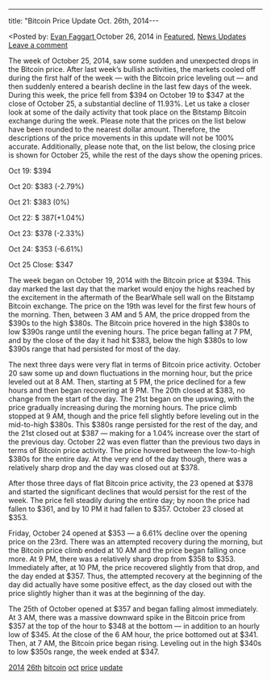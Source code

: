 ---
title: "Bitcoin Price Update Oct. 26th, 2014---

<article class="post-listing post-7504 post type-post status-publish format-standard has-post-thumbnail hentry  tag-1779 tag-26th tag-bitcoin tag-oct tag-price tag-update">
<<span>Posted by: <a href="https://www.deepdotweb.com/author/evanfaggart/" title="">Evan Faggart </a></span>
    <span>October 26, 2014</span>
    <span>in <a href="https://www.deepdotweb.com/category/deepdot-news/" rel="category tag">Featured</a>, <a href="https://www.deepdotweb.com/category/news-updates/" rel="category tag">News Updates</a></span>
    <span><a href="https://www.deepdotweb.com/2014/10/26/bitcoin-price-update-oct-26th-2014/#respond">Leave a comment</a></span>
    </p>
    <div class="clear"></div>
    <div class="entry">
    <p>The week of October 25, 2014, saw some sudden and unexpected drops in the Bitcoin price. After last week’s bullish activities, the markets cooled off during the first half of the week &#8212; with the Bitcoin price leveling out &#8212; and then suddenly entered a bearish decline in the last few days of the week. During this week, the price fell from $394 on October 19 to $347 at the close of October 25, a substantial decline of 11.93%. Let us take a closer look at some of the daily activity that took place on the Bitstamp Bitcoin exchange during the week. Please note that the prices on the list below have been rounded to the nearest dollar amount. Therefore, the descriptions of the price movements in this update will not be 100% accurate. Additionally, please note that, on the list below, the closing price is shown for October 25, while the rest of the days show the opening prices.</p>
    <p>Oct 19: $394</p>
    <p>Oct 20: $383 (-2.79%)</p>
    <p>Oct 21: $383 (0%)</p>
    <p>Oct 22: $ 387(+1.04%)</p>
    <p>Oct 23: $378 (-2.33%)</p>
    <p>Oct 24: $353 (-6.61%)</p>
    <p>Oct 25 Close: $347</p>
    <p>The week began on October 19, 2014 with the Bitcoin price at $394. This day marked the last day that the market would enjoy the highs reached by the excitement in the aftermath of the BearWhale sell wall on the Bitstamp Bitcoin exchange. The price on the 19th was level for the first few hours of the morning. Then, between 3 AM and 5 AM, the price dropped from the $390s to the high $380s. The Bitcoin price hovered in the high $380s to low $390s range until the evening hours. The price began falling at 7 PM, and by the close of the day it had hit $383, below the high $380s to low $390s range that had persisted for most of the day.</p>
    <p>The next three days were very flat in terms of Bitcoin price activity. October 20 saw some up and down fluctuations in the morning hour, but the price leveled out at 8 AM. Then, starting at 5 PM, the price declined for a few hours and then began recovering at 9 PM. The 20th closed at $383, no change from the start of the day. The 21st began on the upswing, with the price gradually increasing during the morning hours. The price climb stopped at 9 AM, though and the price fell slightly before leveling out in the mid-to-high $380s. This $380s range persisted for the rest of the day, and the 21st closed out at $387 &#8212; making for a 1.04% increase over the start of the previous day. October 22 was even flatter than the previous two days in terms of Bitcoin price activity. The price hovered between the low-to-high $380s for the entire day. At the very end of the day though, there was a relatively sharp drop and the day was closed out at $378.</p>
    <p>After those three days of flat Bitcoin price activity, the 23 opened at $378 and started the significant declines that would persist for the rest of the week. The price fell steadily during the entire day; by noon the price had fallen to $361, and by 10 PM it had fallen to $357. October 23 closed at $353.</p>
    <p>Friday, October 24 opened at $353 &#8212; a 6.61% decline over the opening price on the 23rd. There was an attempted recovery during the morning, but the Bitcoin price climb ended at 10 AM and the price began falling once more. At 9 PM, there was a relatively sharp drop from $358 to $353. Immediately after, at 10 PM, the price recovered slightly from that drop, and the day ended at $357. Thus, the attempted recovery at the beginning of the day did actually have some positive effect, as the day closed out with the price slightly higher than it was at the beginning of the day.</p>
    <p>The 25th of October opened at $357 and began falling almost immediately. At 3 AM, there was a massive downward spike in the Bitcoin price from $357 at the top of the hour to $348 at the bottom &#8212; in addition to an hourly low of $345. At the close of the 6 AM hour, the price bottomed out at $341. Then, at 7 AM, the Bitcoin price began rising. Leveling out in the high $340s to low $350s range, the week ended at $347.</p>
    </div>
    <a href="https://www.deepdotweb.com/tag/2014/" rel="tag">2014</a> <a href="https://www.deepdotweb.com/tag/26th/" rel="tag">26th</a> <a href="https://www.deepdotweb.com/tag/bitcoin/" rel="tag">bitcoin</a> <a href="https://www.deepdotweb.com/tag/oct/" rel="tag">oct</a> <a href="https://www.deepdotweb.com/tag/price/" rel="tag">price</a> <a href="https://www.deepdotweb.com/tag/update/" rel="tag">update</a></span> <span style="display:none" class="updated">2014-10-26</span>
    <div style="display:none" class="vcard author" itemprop="author" itemscope itemtype="http://schema.org/Person"><strong class="fn" itemprop="name"><a href="https://www.deepdotweb.com/author/evanfaggart/" title="Posts by Evan Faggart" rel="author">Evan Faggart</a></strong></div>
    
